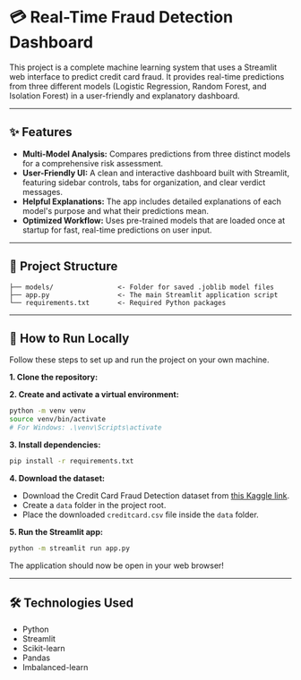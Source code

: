 # 💳 Real-Time Fraud Detection Dashboard

This project is a complete machine learning system that uses a Streamlit web interface to predict credit card fraud. It provides real-time predictions from three different models (Logistic Regression, Random Forest, and Isolation Forest) in a user-friendly and explanatory dashboard.

---

## ✨ Features

- **Multi-Model Analysis:** Compares predictions from three distinct models for a comprehensive risk assessment.
- **User-Friendly UI:** A clean and interactive dashboard built with Streamlit, featuring sidebar controls, tabs for organization, and clear verdict messages.
- **Helpful Explanations:** The app includes detailed explanations of each model's purpose and what their predictions mean.
- **Optimized Workflow:** Uses pre-trained models that are loaded once at startup for fast, real-time predictions on user input.

---

## 📂 Project Structure

```
├── models/                <- Folder for saved .joblib model files
├── app.py                 <- The main Streamlit application script
└── requirements.txt       <- Required Python packages
```

---

## 🚀 How to Run Locally

Follow these steps to set up and run the project on your own machine.

**1. Clone the repository:**

**2. Create and activate a virtual environment:**
```bash
python -m venv venv
source venv/bin/activate
# For Windows: .\venv\Scripts\activate
```

**3. Install dependencies:**
```bash
pip install -r requirements.txt
```

**4. Download the dataset:**
- Download the Credit Card Fraud Detection dataset from [this Kaggle link](https://www.kaggle.com/datasets/mlg-ulb/creditcardfraud).
- Create a `data` folder in the project root.
- Place the downloaded `creditcard.csv` file inside the `data` folder.

**5. Run the Streamlit app:**
```bash
python -m streamlit run app.py
```
The application should now be open in your web browser!

---

## 🛠️ Technologies Used

- Python
- Streamlit
- Scikit-learn
- Pandas
- Imbalanced-learn
